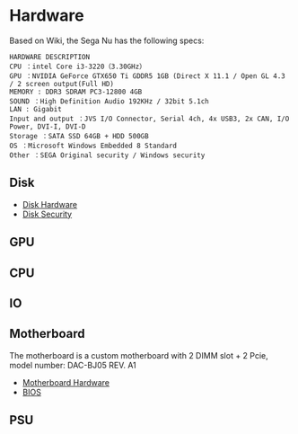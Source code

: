 # Hardware
Based on Wiki, the Sega Nu has the following specs:

```
HARDWARE DESCRIPTION
CPU ：intel Core i3-3220（3.30GHz）
GPU ：NVIDIA GeForce GTX650 Ti GDDR5 1GB (Direct X 11.1 / Open GL 4.3 / 2 screen output(Full HD)
MEMORY : DDR3 SDRAM PC3-12800 4GB
SOUND ：High Definition Audio 192KHz / 32bit 5.1ch
LAN : Gigabit
Input and output ：JVS I/O Connector, Serial 4ch, 4x USB3, 2x CAN, I/O Power, DVI-I, DVI-D
Storage ：SATA SSD 64GB + HDD 500GB
OS ：Microsoft Windows Embedded 8 Standard
Other ：SEGA Original security / Windows security
```

## Disk
* [Disk Hardware](./disk.md)
* [Disk Security](./bitlocker.md)

## GPU

## CPU

## IO

## Motherboard
The motherboard is a custom motherboard with 2 DIMM slot + 2 Pcie, model number: DAC-BJ05 REV. A1
* [Motherboard Hardware](./motherboard.md)
* [BIOS](./bios.md)

## PSU